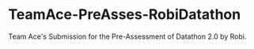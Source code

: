 # TeamAce-PreAsses-RobiDatathon
Team Ace's Submission for the Pre-Assessment of Datathon 2.0 by Robi.
